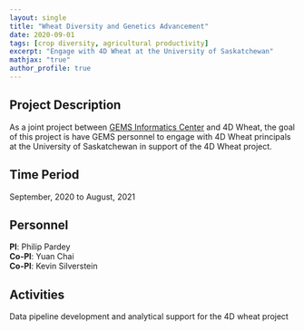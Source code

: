 ```yaml
---
layout: single
title: "Wheat Diversity and Genetics Advancement"
date: 2020-09-01
tags: [crop diversity, agricultural productivity]
excerpt: "Engage with 4D Wheat at the University of Saskatchewan"
mathjax: "true"
author_profile: true
---
```


## Project Description
As a joint project between [GEMS Informatics Center](https://agroinformatics.org/) and 4D Wheat, the goal of this project is have GEMS personnel to engage with 4D Wheat principals at the University of Saskatchewan in support of the 4D Wheat project.

## Time Period
September, 2020 to August, 2021

## Personnel
**PI**: Philip Pardey   
**Co-PI**: Yuan Chai    
**Co-PI**: Kevin Silverstein  

## Activities
Data pipeline development and analytical support for the 4D wheat project


